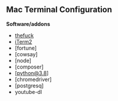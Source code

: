 ## Mac Terminal Configuration

**Software/addons** 
- [thefuck](https://github.com/nvbn/thefuck)
- [iTerm2](https://iterm2.com/)
- [fortune]
- [cowsay]
- [node]
- [composer]
- [python@3.8]
- [chromedriver]
- [postgresq]
- youtube-dl